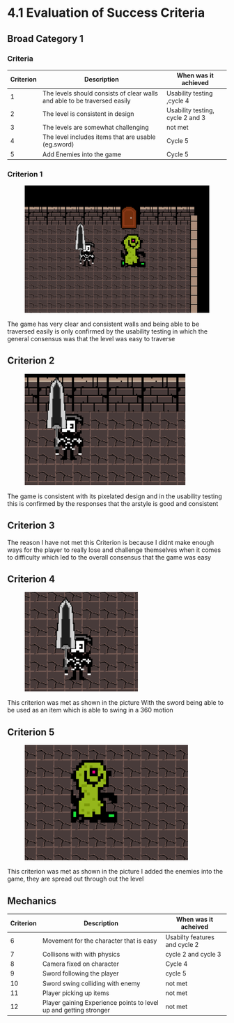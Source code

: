 # 4.1 Evaluation of Success Criteria

## Broad Category 1

### Criteria

| Criterion | Description                                                                | When was it achieved             |
| --------- | -------------------------------------------------------------------------- | -------------------------------- |
| 1         | The levels should consists of clear walls  and able to be traversed easily | Usability testing ,cycle 4       |
| 2         | The level is consistent in design                                          | Usability testing, cycle 2 and 3 |
| 3         | The levels are somewhat challenging                                        | not met                          |
| 4         | The level includes items that are usable (eg.sword)                        | Cycle 5                          |
| 5         | Add Enemies into the game                                                  | Cycle 5                          |

### Criterion 1

<figure><img src="../.gitbook/assets/image (1).png" alt=""><figcaption></figcaption></figure>

The game has very clear and consistent walls and being able to be traversed easily is only confirmed by the usability testing in which the general consensus was that the level was easy to traverse

## Criterion 2

<figure><img src="../.gitbook/assets/image (4).png" alt=""><figcaption></figcaption></figure>

The game is consistent with its pixelated design and in the usability testing this is confirmed by the responses that the arstyle is good and consistent

## Criterion 3

The reason I have not met this Criterion is because I didnt make enough ways for the player to really lose and challenge themselves when it comes to difficulty which led to the overall consensus that the game was easy&#x20;

## Criterion 4

<figure><img src="../.gitbook/assets/image (2).png" alt=""><figcaption></figcaption></figure>

This criterion was met as shown in the picture With the sword being able to be used as an item which is able to swing in a 360 motion&#x20;

## Criterion 5

<figure><img src="../.gitbook/assets/image (3).png" alt=""><figcaption></figcaption></figure>

This criterion was met as shown in the picture I added the enemies into the game, they are spread out through out the level



## Mechanics

| Criterion | Description                                                       | When was it acheived          |
| --------- | ----------------------------------------------------------------- | ----------------------------- |
| 6         | Movement for the character that is easy                           | Usabilty features and cycle 2 |
| 7         | Collisons with with physics                                       | cycle 2 and cycle 3           |
| 8         | Camera fixed on character                                         | Cycle 4                       |
| 9         | Sword following the player                                        | cycle 5                       |
| 10        | Sword swing colliding with enemy                                  | not met                       |
| 11        | Player picking up items                                           | not met                       |
| 12        | Player gaining Experience points to level up and getting stronger | not met                       |

